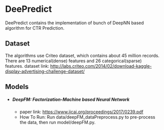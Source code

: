 # DeePredict

DeePredict contains the implementation of bunch of DeepNN based algorithm for CTR Prediction. 

## Dataset
The algorithms use Criteo dataset, which contains about 45 million records. There are 13 numerical(dense) features and 26 categorical(sparse) features.
dataset link: http://labs.criteo.com/2014/02/download-kaggle-display-advertising-challenge-dataset/

## Models
 - ##### DeepFM: Factorization-Machine based Neural Network
    - paper link: https://www.ijcai.org/proceedings/2017/0239.pdf
    - How To Run:
    Run data/deepFM_dataPreprocess.py to pre-process the data, then run model/deepFM.py.